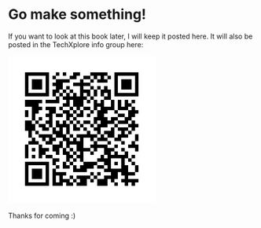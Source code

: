 # Go make something!

If you want to look at this book later, I will keep it posted here. It will also be posted in the TechXplore info group here:

![qr code](techx-qr.png)

Thanks for coming :)
